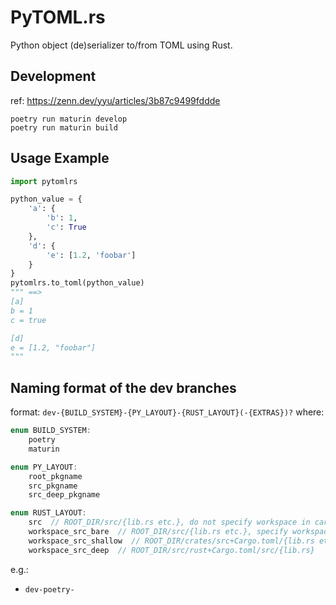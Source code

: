 PyTOML.rs
==================

Python object (de)serializer to/from TOML using Rust.

## Development

ref: https://zenn.dev/yyu/articles/3b87c9499fddde



```shell
poetry run maturin develop
poetry run maturin build
```

## Usage Example

```python
import pytomlrs

python_value = {
    'a': {
        'b': 1,
        'c': True
    },
    'd': {
        'e': [1.2, 'foobar']
    }
}
pytomlrs.to_toml(python_value)
""" ==>
[a]
b = 1
c = true

[d]
e = [1.2, "foobar"]
"""
```

## Naming format of the dev branches

format: `dev-{BUILD_SYSTEM}-{PY_LAYOUT}-{RUST_LAYOUT}(-{EXTRAS})?`
where:
```rust
enum BUILD_SYSTEM:
    poetry
    maturin

enum PY_LAYOUT:
    root_pkgname
    src_pkgname
    src_deep_pkgname

enum RUST_LAYOUT:
    src  // ROOT_DIR/src/{lib.rs etc.}, do not specify workspace in cargo.toml
    workspace_src_bare  // ROOT_DIR/src/{lib.rs etc.}, specify workspace in ROOT_DIR/cargo.toml
    workspace_src_shallow  // ROOT_DIR/crates/src+Cargo.toml/{lib.rs etc.}, specify workspace in ROOT_DIR/cargo.toml
    workspace_src_deep  // ROOT_DIR/src/rust+Cargo.toml/src/{lib.rs}
```


e.g.:

- `dev-poetry-`

